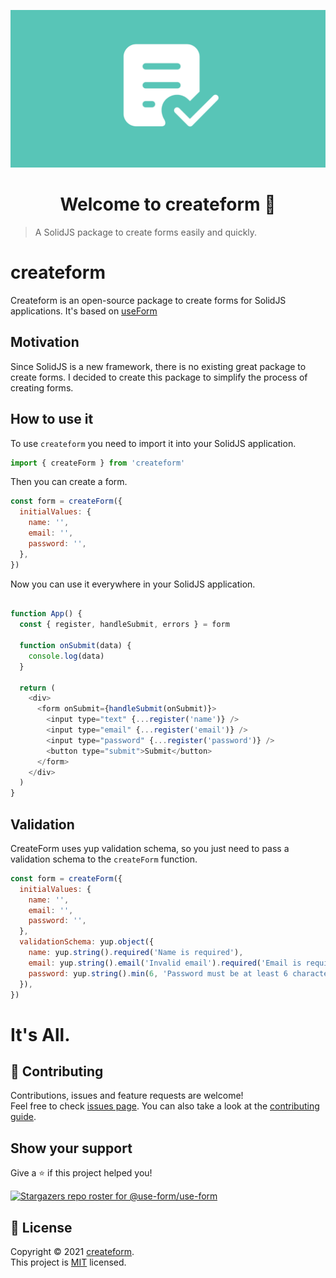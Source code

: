 ![Logo](img/logo3.png)

<h1 align="center">Welcome to createform 👋</h1>

> A SolidJS package to create forms easily and quickly.

# createform

Createform is an open-source package to create forms for SolidJS applications. It's based on [useForm](https://useform.org)



## Motivation

Since SolidJS is a new framework, there is no existing great package to create forms. I decided to create this package to simplify the process of creating forms. 


## How to use it
To use `createform` you need to import it into your SolidJS application.

```js
import { createForm } from 'createform'
```

Then you can create a form.

```js
const form = createForm({
  initialValues: {
    name: '',
    email: '',
    password: '',
  },
})
```

Now you can use it everywhere in your SolidJS application.

```js

function App() {
  const { register, handleSubmit, errors } = form

  function onSubmit(data) {
    console.log(data)
  }

  return (
    <div>
      <form onSubmit={handleSubmit(onSubmit)}>
        <input type="text" {...register('name')} />
        <input type="email" {...register('email')} />
        <input type="password" {...register('password')} />
        <button type="submit">Submit</button>
      </form>
    </div>
  )
}
```

## Validation

CreateForm uses yup validation schema, so you just need to pass a validation schema to the `createForm` function.

```js
const form = createForm({
  initialValues: {
    name: '',
    email: '',
    password: '',
  },
  validationSchema: yup.object({
    name: yup.string().required('Name is required'),
    email: yup.string().email('Invalid email').required('Email is required'),
    password: yup.string().min(6, 'Password must be at least 6 characters').required('Password is required'),
  }),
})
```
# It's All.

## 🤝 Contributing

Contributions, issues and feature requests are welcome!<br />Feel free to check [issues page](https://github.com/use-form/use-form/issues). You can also take a look at the [contributing guide](https://github.com/Jucian0/use-form/blob/main/CONTRIBUTING.md).

## Show your support

Give a ⭐️ if this project helped you!

[![Stargazers repo roster for @use-form/use-form](https://reporoster.com/stars/use-form/use-form)](https://github.com/jucian0/useform/stargazers)

## 📝 License

Copyright © 2021 [createform](https://github.com/jucian0).<br />
This project is [MIT](https://github.com/use-form/use-form/blob/53debd6986650f76561795f2069d6eebc5db6c65/LICENSE) licensed.

